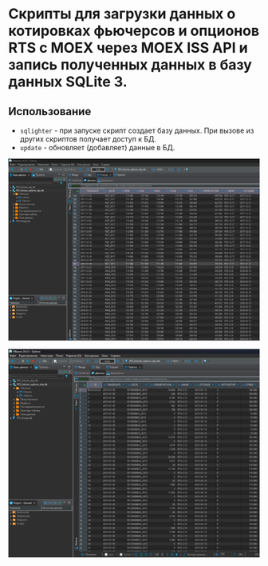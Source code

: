 # Скрипты для загрузки данных о котировках фьючерсов и опционов RTS с MOEX через MOEX ISS API и запись полученных данных в базу данных SQLite 3.  

## Использование

* `sqlighter` - при запуске скрипт создает базу данных. 
При вызове из других скриптов получает доступ к БД.
* `update` - обновляет (добавляет) данные в БД.

![2025-02-19_143237.png](2025-02-19_143237.png)

![2025-02-19_143422.png](2025-02-19_143422.png)
